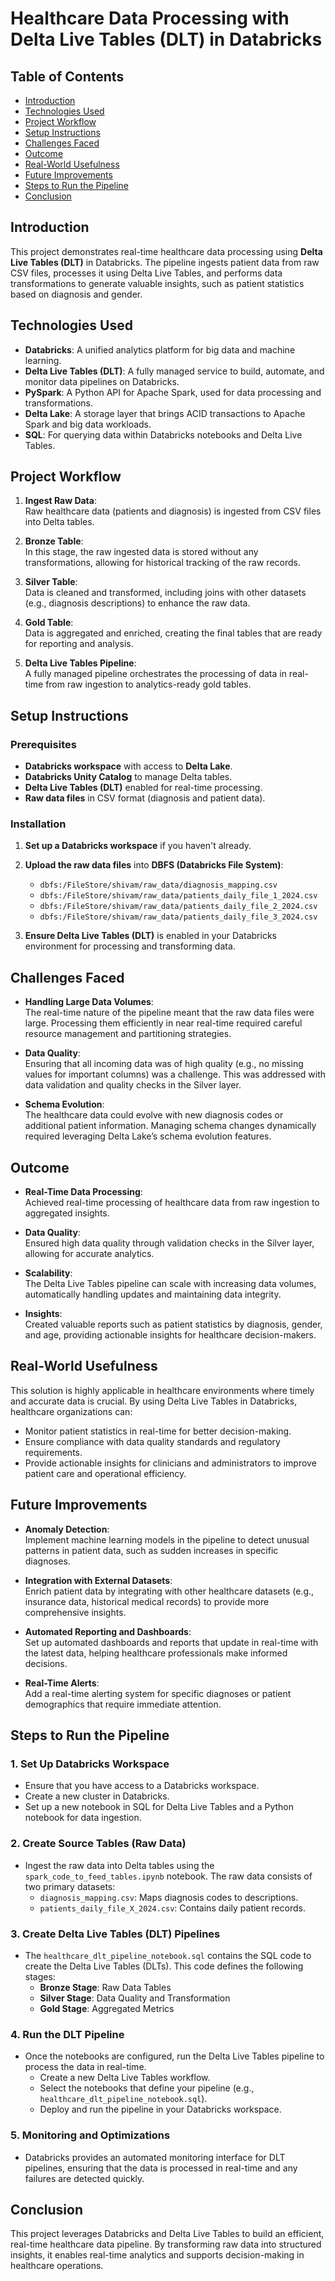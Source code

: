 # Healthcare Data Processing with Delta Live Tables (DLT) in Databricks

## Table of Contents
- [Introduction](#introduction)
- [Technologies Used](#technologies-used)
- [Project Workflow](#project-workflow)
- [Setup Instructions](#setup-instructions)
- [Challenges Faced](#challenges-faced)
- [Outcome](#outcome)
- [Real-World Usefulness](#real-world-usefulness)
- [Future Improvements](#future-improvements)
- [Steps to Run the Pipeline](#steps-to-run-the-pipeline)
- [Conclusion](#conclusion)


## Introduction

This project demonstrates real-time healthcare data processing using **Delta Live Tables (DLT)** in Databricks. The pipeline ingests patient data from raw CSV files, processes it using Delta Live Tables, and performs data transformations to generate valuable insights, such as patient statistics based on diagnosis and gender.

## Technologies Used

- **Databricks**: A unified analytics platform for big data and machine learning.
- **Delta Live Tables (DLT)**: A fully managed service to build, automate, and monitor data pipelines on Databricks.
- **PySpark**: A Python API for Apache Spark, used for data processing and transformations.
- **Delta Lake**: A storage layer that brings ACID transactions to Apache Spark and big data workloads.
- **SQL**: For querying data within Databricks notebooks and Delta Live Tables.

## Project Workflow

1. **Ingest Raw Data**:  
   Raw healthcare data (patients and diagnosis) is ingested from CSV files into Delta tables.

2. **Bronze Table**:  
   In this stage, the raw ingested data is stored without any transformations, allowing for historical tracking of the raw records.

3. **Silver Table**:  
   Data is cleaned and transformed, including joins with other datasets (e.g., diagnosis descriptions) to enhance the raw data.

4. **Gold Table**:  
   Data is aggregated and enriched, creating the final tables that are ready for reporting and analysis.

5. **Delta Live Tables Pipeline**:  
   A fully managed pipeline orchestrates the processing of data in real-time from raw ingestion to analytics-ready gold tables.

## Setup Instructions

### Prerequisites

- **Databricks workspace** with access to **Delta Lake**.
- **Databricks Unity Catalog** to manage Delta tables.
- **Delta Live Tables (DLT)** enabled for real-time processing.
- **Raw data files** in CSV format (diagnosis and patient data).

### Installation

1. **Set up a Databricks workspace** if you haven't already.
2. **Upload the raw data files** into **DBFS (Databricks File System)**:
   - `dbfs:/FileStore/shivam/raw_data/diagnosis_mapping.csv`
   - `dbfs:/FileStore/shivam/raw_data/patients_daily_file_1_2024.csv`
   - `dbfs:/FileStore/shivam/raw_data/patients_daily_file_2_2024.csv`
   - `dbfs:/FileStore/shivam/raw_data/patients_daily_file_3_2024.csv`

3. **Ensure Delta Live Tables (DLT)** is enabled in your Databricks environment for processing and transforming data.


## Challenges Faced

- **Handling Large Data Volumes**:  
   The real-time nature of the pipeline meant that the raw data files were large. Processing them efficiently in near real-time required careful resource management and partitioning strategies.

- **Data Quality**:  
   Ensuring that all incoming data was of high quality (e.g., no missing values for important columns) was a challenge. This was addressed with data validation and quality checks in the Silver layer.

- **Schema Evolution**:  
   The healthcare data could evolve with new diagnosis codes or additional patient information. Managing schema changes dynamically required leveraging Delta Lake’s schema evolution features.

## Outcome

- **Real-Time Data Processing**:  
   Achieved real-time processing of healthcare data from raw ingestion to aggregated insights.

- **Data Quality**:  
   Ensured high data quality through validation checks in the Silver layer, allowing for accurate analytics.

- **Scalability**:  
   The Delta Live Tables pipeline can scale with increasing data volumes, automatically handling updates and maintaining data integrity.

- **Insights**:  
   Created valuable reports such as patient statistics by diagnosis, gender, and age, providing actionable insights for healthcare decision-makers.

## Real-World Usefulness

This solution is highly applicable in healthcare environments where timely and accurate data is crucial. By using Delta Live Tables in Databricks, healthcare organizations can:

- Monitor patient statistics in real-time for better decision-making.
- Ensure compliance with data quality standards and regulatory requirements.
- Provide actionable insights for clinicians and administrators to improve patient care and operational efficiency.

## Future Improvements

- **Anomaly Detection**:  
   Implement machine learning models in the pipeline to detect unusual patterns in patient data, such as sudden increases in specific diagnoses.

- **Integration with External Datasets**:  
   Enrich patient data by integrating with other healthcare datasets (e.g., insurance data, historical medical records) to provide more comprehensive insights.

- **Automated Reporting and Dashboards**:  
   Set up automated dashboards and reports that update in real-time with the latest data, helping healthcare professionals make informed decisions.

- **Real-Time Alerts**:  
   Add a real-time alerting system for specific diagnoses or patient demographics that require immediate attention.

## Steps to Run the Pipeline

### 1. Set Up Databricks Workspace
- Ensure that you have access to a Databricks workspace.
- Create a new cluster in Databricks.
- Set up a new notebook in SQL for Delta Live Tables and a Python notebook for data ingestion.

### 2. Create Source Tables (Raw Data)
- Ingest the raw data into Delta tables using the `spark_code_to_feed_tables.ipynb` notebook. The raw data consists of two primary datasets:
   - `diagnosis_mapping.csv`: Maps diagnosis codes to descriptions.
   - `patients_daily_file_X_2024.csv`: Contains daily patient records.

### 3. Create Delta Live Tables (DLT) Pipelines
- The `healthcare_dlt_pipeline_notebook.sql` contains the SQL code to create the Delta Live Tables (DLTs). This code defines the following stages:
   - **Bronze Stage**: Raw Data Tables
   - **Silver Stage**: Data Quality and Transformation
   - **Gold Stage**: Aggregated Metrics

### 4. Run the DLT Pipeline
- Once the notebooks are configured, run the Delta Live Tables pipeline to process the data in real-time.
   - Create a new Delta Live Tables workflow.
   - Select the notebooks that define your pipeline (e.g., `healthcare_dlt_pipeline_notebook.sql`).
   - Deploy and run the pipeline in your Databricks workspace.

### 5. Monitoring and Optimizations
- Databricks provides an automated monitoring interface for DLT pipelines, ensuring that the data is processed in real-time and any failures are detected quickly.

## Conclusion

This project leverages Databricks and Delta Live Tables to build an efficient, real-time healthcare data pipeline. By transforming raw data into structured insights, it enables real-time analytics and supports decision-making in healthcare operations.
